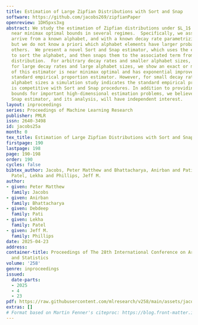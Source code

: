 ```yaml
---
title: Estimation of Large Zipfian Distributions with Sort and Snap
software: https://github.com/jacobs269/zipfianPaper
openreview: 1DH5pxs3xg
abstract: We study the estimation of Zipfian distributions under $L_1$ loss, and provide
  near minimax optimal bounds in several regimes.  Specifically, we assume observations
  arrive from a known alphabet, and with a known decay rate parametrizing the Zipfian,
  but we do not know a priori which alphabet elements have larger probability than
  others.  We present a novel Sort and Snap estimator, which uses the empirical proportions
  to sort the alphabet, and then snaps them to the associated term from the Zipfian
  distribution.  For arbitrary decay rates and smaller alphabet sizes, as well as
  for large decay rates and large alphabet sizes, we show an exact or minor variant
  of this estimator is near minimax optimal and has exponential improvement over the
  standard empirical proportion estimator. However, for small decay rates and larger
  alphabet sizes a simulation study indicates the standard empirical proportion estimator
  is competitive with Sort and Snap procedures. In addition to providing nearly tight
  bounds for important high-dimensional estimation problems, we believe the Sort and
  Snap estimator, and its analysis, will have independent interest.
layout: inproceedings
series: Proceedings of Machine Learning Research
publisher: PMLR
issn: 2640-3498
id: jacobs25a
month: 0
tex_title: Estimation of Large Zipfian Distributions with Sort and Snap
firstpage: 190
lastpage: 198
page: 190-198
order: 190
cycles: false
bibtex_author: Jacobs, Peter Matthew and Bhattacharya, Anirban and Pati, Debdeep and
  Patel, Lekha and Phillips, Jeff M.
author:
- given: Peter Matthew
  family: Jacobs
- given: Anirban
  family: Bhattacharya
- given: Debdeep
  family: Pati
- given: Lekha
  family: Patel
- given: Jeff M.
  family: Phillips
date: 2025-04-23
address:
container-title: Proceedings of The 28th International Conference on Artificial Intelligence
  and Statistics
volume: '258'
genre: inproceedings
issued:
  date-parts:
  - 2025
  - 4
  - 23
pdf: https://raw.githubusercontent.com/mlresearch/v258/main/assets/jacobs25a/jacobs25a.pdf
extras: []
# Format based on Martin Fenner's citeproc: https://blog.front-matter.io/posts/citeproc-yaml-for-bibliographies/
---
```

